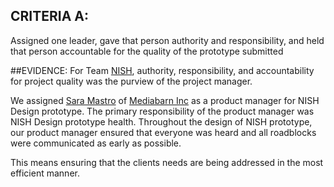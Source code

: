 ## CRITERIA A: 
Assigned one leader, gave that person authority and responsibility, and held that person accountable for the quality of the prototype submitted

##EVIDENCE: 
For Team [NISH](http://www.nishconsulting.com), authority, responsibility, and accountability for project quality was the purview of the project manager.

We assigned [Sara Mastro](https://www.linkedin.com/profile/view?id=2380607&authType=NAME_SEARCH&authToken=ROLz&locale=en_US&trk=tyah&trkInfo=clickedVertical%3Amynetwork%2Cidx%3A1-1-1%2CtarId%3A1436224400856%2Ctas%3Asara%20mas) of [Mediabarn Inc](http://www.mediabarninc.com/) as a product manager for NISH Design prototype. The primary responsibility of the product manager was NISH Design prototype health. Throughout the design of NISH prototype, our product manager ensured that everyone was heard and all roadblocks were communicated as early as possible.

This means ensuring that the clients needs are being addressed in the most efficient manner.
